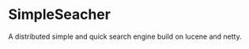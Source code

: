 SimpleSeacher
=============

A distributed simple and quick search engine build on lucene and netty.
